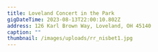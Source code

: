 ```yaml
---
title: Loveland Concert in the Park
gigDateTime: 2023-08-13T22:00:10.802Z
address: 126 Karl Brown Way, Loveland, OH 45140
caption: ""
thumbnail: /images/uploads/rr_nisbet1.jpg
---
```

